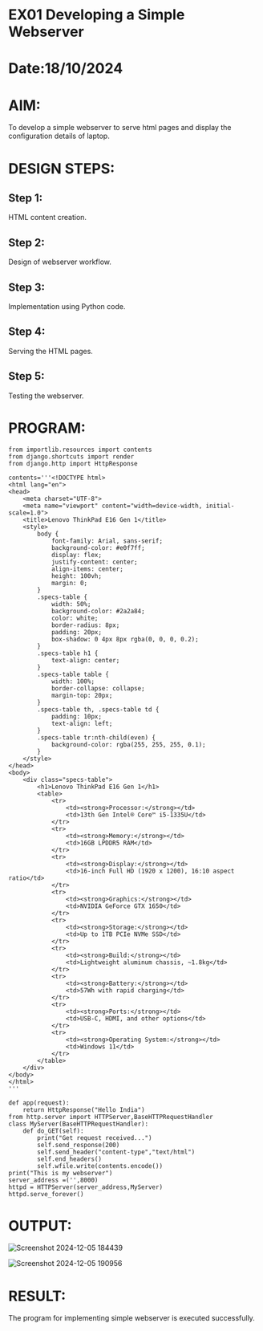 # EX01 Developing a Simple Webserver

# Date:18/10/2024
# AIM:
To develop a simple webserver to serve html pages and display the configuration details of laptop.

# DESIGN STEPS:
## Step 1:
HTML content creation.

## Step 2:
Design of webserver workflow.

## Step 3:
Implementation using Python code.

## Step 4:
Serving the HTML pages.

## Step 5:
Testing the webserver.

# PROGRAM:
```
from importlib.resources import contents
from django.shortcuts import render
from django.http import HttpResponse

contents='''<!DOCTYPE html>
<html lang="en">
<head>
    <meta charset="UTF-8">
    <meta name="viewport" content="width=device-width, initial-scale=1.0">
    <title>Lenovo ThinkPad E16 Gen 1</title>
    <style>
        body {
            font-family: Arial, sans-serif;
            background-color: #e0f7ff;
            display: flex;
            justify-content: center;
            align-items: center;
            height: 100vh;
            margin: 0;
        }
        .specs-table {
            width: 50%;
            background-color: #2a2a84;
            color: white;
            border-radius: 8px;
            padding: 20px;
            box-shadow: 0 4px 8px rgba(0, 0, 0, 0.2);
        }
        .specs-table h1 {
            text-align: center;
        }
        .specs-table table {
            width: 100%;
            border-collapse: collapse;
            margin-top: 20px;
        }
        .specs-table th, .specs-table td {
            padding: 10px;
            text-align: left;
        }
        .specs-table tr:nth-child(even) {
            background-color: rgba(255, 255, 255, 0.1);
        }
    </style>
</head>
<body>
    <div class="specs-table">
        <h1>Lenovo ThinkPad E16 Gen 1</h1>
        <table>
            <tr>
                <td><strong>Processor:</strong></td>
                <td>13th Gen Intel® Core™ i5-1335U</td>
            </tr>
            <tr>
                <td><strong>Memory:</strong></td>
                <td>16GB LPDDR5 RAM</td>
            </tr>
            <tr>
                <td><strong>Display:</strong></td>
                <td>16-inch Full HD (1920 x 1200), 16:10 aspect ratio</td>
            </tr>
            <tr>
                <td><strong>Graphics:</strong></td>
                <td>NVIDIA GeForce GTX 1650</td>
            </tr>
            <tr>
                <td><strong>Storage:</strong></td>
                <td>Up to 1TB PCIe NVMe SSD</td>
            </tr>
            <tr>
                <td><strong>Build:</strong></td>
                <td>Lightweight aluminum chassis, ~1.8kg</td>
            </tr>
            <tr>
                <td><strong>Battery:</strong></td>
                <td>57Wh with rapid charging</td>
            </tr>
            <tr>
                <td><strong>Ports:</strong></td>
                <td>USB-C, HDMI, and other options</td>
            </tr>
            <tr>
                <td><strong>Operating System:</strong></td>
                <td>Windows 11</td>
            </tr>
        </table>
    </div>
</body>
</html>
'''

def app(request):
    return HttpResponse("Hello India")
from http.server import HTTPServer,BaseHTTPRequestHandler
class MyServer(BaseHTTPRequestHandler):
    def do_GET(self):
        print("Get request received...")
        self.send_response(200)
        self.send_header("content-type","text/html")
        self.end_headers()
        self.wfile.write(contents.encode())
print("This is my webserver")
server_address =('',8000)
httpd = HTTPServer(server_address,MyServer)
httpd.serve_forever()
```
# OUTPUT:

![Screenshot 2024-12-05 184439](https://github.com/user-attachments/assets/ad0601b7-b82f-4ccc-bed7-bb5163408f19)

![Screenshot 2024-12-05 190956](https://github.com/user-attachments/assets/09be9c87-c7a7-4ccf-b963-399f013e38c2)


# RESULT:
The program for implementing simple webserver is executed successfully.
